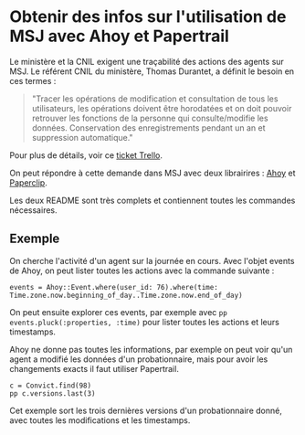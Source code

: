 # Obtenir des infos sur l'utilisation de MSJ avec Ahoy et Papertrail

Le ministère et la CNIL exigent une traçabilité des actions des agents sur MSJ. Le référent CNIL du ministère, Thomas Durantet, a définit le besoin en ces termes :

> "Tracer les opérations de modification et consultation de tous les utilisateurs, les opérations doivent être horodatées et on doit pouvoir retrouver les fonctions de la personne qui consulte/modifie les données. Conservation des enregistrements pendant un an et suppression automatique."

Pour plus de détails, voir ce [ticket Trello](https://trello.com/c/4KqRpzET/1225-faire-%C3%A9voluer-la-journalisation-pour-laipd).

On peut répondre à cette demande dans MSJ avec deux librairires : [Ahoy](https://github.com/ankane/ahoy) et [Paperclip](https://github.com/paper-trail-gem/paper_trail).

Les deux README sont très complets et contiennent toutes les commandes nécessaires.

## Exemple

On cherche l'activité d'un agent sur la journée en cours. Avec l'objet events de Ahoy, on peut lister toutes les actions avec la commande suivante :

```
events = Ahoy::Event.where(user_id: 76).where(time: Time.zone.now.beginning_of_day..Time.zone.now.end_of_day)
```

On peut ensuite explorer ces events, par exemple avec `pp events.pluck(:properties, :time)` pour lister toutes les actions et leurs timestamps.

Ahoy ne donne pas toutes les informations, par exemple on peut voir qu'un agent a modifié les données d'un probationnaire, mais pour avoir les changements exacts il faut utiliser Papertrail.

```
c = Convict.find(98)
pp c.versions.last(3)
```

Cet exemple sort les trois dernières versions d'un probationnaire donné, avec toutes les modifications et les timestamps.
